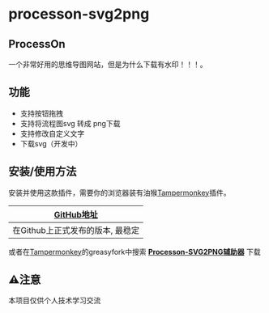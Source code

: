 # processon-svg2png
## ProcessOn
一个非常好用的思维导图网站，但是为什么下载有水印！！！。

## 功能
- 支持按钮拖拽
- 支持将流程图svg 转成 png下载
- 支持修改自定义文字
- 下载svg（开发中）

## 安装/使用方法

安装并使用这款插件，需要你的浏览器装有油猴[Tampermonkey](https://tampermonkey.net/)插件。

| [GitHub地址](https://github.com/Aas-ee/processon-svg2png)| 
| :----------------------------------------------------------: |
|         在Github上正式发布的版本, 最稳定         |  


或者在[Tampermonkey](https://tampermonkey.net/)的greasyfork中搜索 **[Processon-SVG2PNG辅助器](https://greasyfork.org/zh-CN/scripts/503160-processon-svg2png%E8%BE%85%E5%8A%A9%E5%99%A8)** 下载

## ⚠️注意
本项目仅供个人技术学习交流
